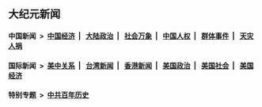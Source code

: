 ## 大纪元新闻

#### 中国新闻 &nbsp;>&nbsp; [中国经济](indexes/ncid283/README.md?07111645) &nbsp;| &nbsp; [大陆政治](indexes/ncid277/README.md?07111645) &nbsp;| &nbsp; [社会万象](indexes/ncid282/README.md?07111645) &nbsp;| &nbsp; [中国人权](indexes/ncid278/README.md?07111645) &nbsp;| &nbsp; [群体事件](indexes/ncid279/README.md?07111645) &nbsp;| &nbsp; [天灾人祸](indexes/ncid280/README.md?07111645)

#### 国际新闻 &nbsp;>&nbsp; [美中关系](indexes/nf1412576/README.md?07111645) &nbsp;| &nbsp; [台湾新闻](indexes/ncid1349361/README.md?07111645) &nbsp;| &nbsp; [香港新闻](indexes/ncid1349362/README.md?07111645) &nbsp;| &nbsp; [美国政治](indexes/ncid1078159/README.md?07111645) &nbsp;| &nbsp; [美国社会](indexes/ncid1078160/README.md?07111645) &nbsp;| &nbsp; [美国经济](indexes/ncid1078158/README.md?07111645)

#### 特别专题 &nbsp;>&nbsp; [中共百年历史](https://github.com/easy2view/epoch-special/blob/master/README.md?07111645)  
